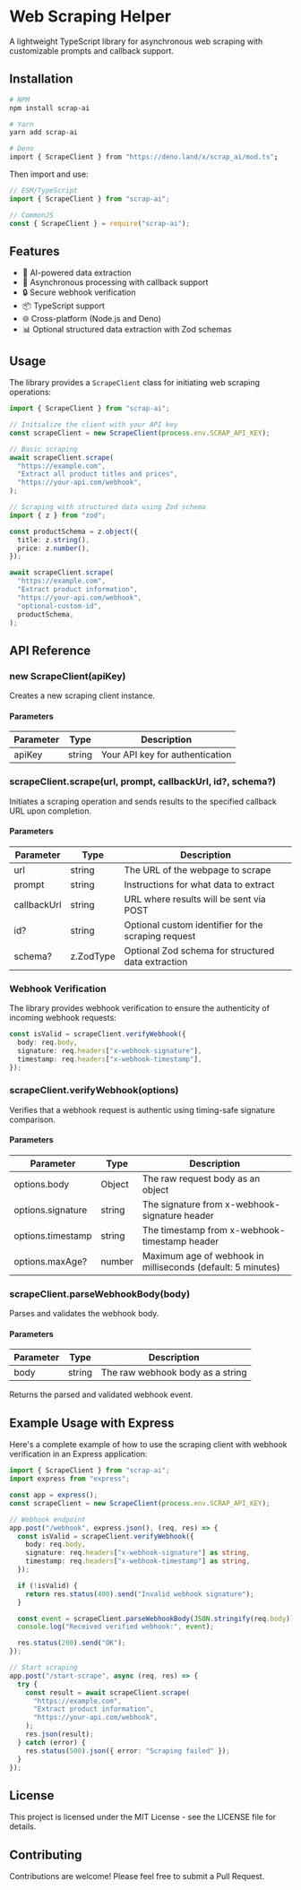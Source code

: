 # Web Scraping Helper

A lightweight TypeScript library for asynchronous web scraping with customizable
prompts and callback support.

## Installation

```bash
# NPM
npm install scrap-ai

# Yarn
yarn add scrap-ai

# Deno
import { ScrapeClient } from "https://deno.land/x/scrap_ai/mod.ts";
```

Then import and use:

```typescript
// ESM/TypeScript
import { ScrapeClient } from "scrap-ai";

// CommonJS
const { ScrapeClient } = require("scrap-ai");
```

## Features

- 🤖 AI-powered data extraction
- 🔄 Asynchronous processing with callback support
- 🔒 Secure webhook verification
- 📦 TypeScript support
- 🌐 Cross-platform (Node.js and Deno)
- 📊 Optional structured data extraction with Zod schemas

## Usage

The library provides a `ScrapeClient` class for initiating web scraping
operations:

```typescript
import { ScrapeClient } from "scrap-ai";

// Initialize the client with your API key
const scrapeClient = new ScrapeClient(process.env.SCRAP_API_KEY);

// Basic scraping
await scrapeClient.scrape(
  "https://example.com",
  "Extract all product titles and prices",
  "https://your-api.com/webhook",
);

// Scraping with structured data using Zod schema
import { z } from "zod";

const productSchema = z.object({
  title: z.string(),
  price: z.number(),
});

await scrapeClient.scrape(
  "https://example.com",
  "Extract product information",
  "https://your-api.com/webhook",
  "optional-custom-id",
  productSchema,
);
```

## API Reference

### new ScrapeClient(apiKey)

Creates a new scraping client instance.

#### Parameters

| Parameter | Type   | Description                     |
| --------- | ------ | ------------------------------- |
| apiKey    | string | Your API key for authentication |

### scrapeClient.scrape(url, prompt, callbackUrl, id?, schema?)

Initiates a scraping operation and sends results to the specified callback URL
upon completion.

#### Parameters

| Parameter   | Type      | Description                                         |
| ----------- | --------- | --------------------------------------------------- |
| url         | string    | The URL of the webpage to scrape                    |
| prompt      | string    | Instructions for what data to extract               |
| callbackUrl | string    | URL where results will be sent via POST             |
| id?         | string    | Optional custom identifier for the scraping request |
| schema?     | z.ZodType | Optional Zod schema for structured data extraction  |

### Webhook Verification

The library provides webhook verification to ensure the authenticity of incoming
webhook requests:

```typescript
const isValid = scrapeClient.verifyWebhook({
  body: req.body,
  signature: req.headers["x-webhook-signature"],
  timestamp: req.headers["x-webhook-timestamp"],
});
```

### scrapeClient.verifyWebhook(options)

Verifies that a webhook request is authentic using timing-safe signature
comparison.

#### Parameters

| Parameter         | Type   | Description                                                 |
| ----------------- | ------ | ----------------------------------------------------------- |
| options.body      | Object | The raw request body as an object                           |
| options.signature | string | The signature from x-webhook-signature header               |
| options.timestamp | string | The timestamp from x-webhook-timestamp header               |
| options.maxAge?   | number | Maximum age of webhook in milliseconds (default: 5 minutes) |

### scrapeClient.parseWebhookBody(body)

Parses and validates the webhook body.

#### Parameters

| Parameter | Type   | Description                      |
| --------- | ------ | -------------------------------- |
| body      | string | The raw webhook body as a string |

Returns the parsed and validated webhook event.

## Example Usage with Express

Here's a complete example of how to use the scraping client with webhook
verification in an Express application:

```typescript
import { ScrapeClient } from "scrap-ai";
import express from "express";

const app = express();
const scrapeClient = new ScrapeClient(process.env.SCRAP_API_KEY);

// Webhook endpoint
app.post("/webhook", express.json(), (req, res) => {
  const isValid = scrapeClient.verifyWebhook({
    body: req.body,
    signature: req.headers["x-webhook-signature"] as string,
    timestamp: req.headers["x-webhook-timestamp"] as string,
  });

  if (!isValid) {
    return res.status(400).send("Invalid webhook signature");
  }

  const event = scrapeClient.parseWebhookBody(JSON.stringify(req.body));
  console.log("Received verified webhook:", event);

  res.status(200).send("OK");
});

// Start scraping
app.post("/start-scrape", async (req, res) => {
  try {
    const result = await scrapeClient.scrape(
      "https://example.com",
      "Extract product information",
      "https://your-api.com/webhook",
    );
    res.json(result);
  } catch (error) {
    res.status(500).json({ error: "Scraping failed" });
  }
});
```

## License

This project is licensed under the MIT License - see the LICENSE file for
details.

## Contributing

Contributions are welcome! Please feel free to submit a Pull Request.

```
```
